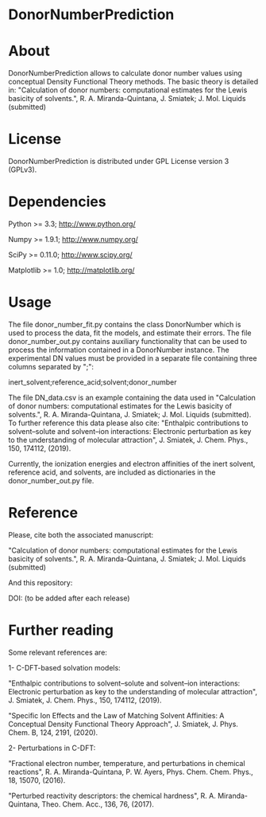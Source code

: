 # DonorNumberPrediction

# About
DonorNumberPrediction allows to calculate donor number values using conceptual Density Functional Theory methods.
The basic theory is detailed in: "Calculation of donor numbers: computational estimates for the Lewis basicity of solvents.", R. A. Miranda-Quintana, J. Smiatek; J. Mol. Liquids (submitted)

# License
DonorNumberPrediction is distributed under GPL License version 3 (GPLv3).

# Dependencies
Python >= 3.3;  http://www.python.org/

Numpy >= 1.9.1;  http://www.numpy.org/

SciPy >= 0.11.0;  http://www.scipy.org/

Matplotlib >= 1.0;  http://matplotlib.org/

# Usage
The file donor_number_fit.py contains the class DonorNumber which is used to process the data, fit the models, and estimate their errors.
The file donor_number_out.py contains auxiliary functionality that can be used to process the information contained in a DonorNumber instance.
The experimental DN values must be provided in a separate file containing three columns separated by ";":

inert_solvent;reference_acid;solvent;donor_number

The file DN_data.csv is an example containing the data used in "Calculation of donor numbers: computational estimates for the Lewis basicity of solvents.", R. A. Miranda-Quintana, J. Smiatek; J. Mol. Liquids (submitted). To further reference this data please also cite:
"Enthalpic contributions to solvent–solute and solvent–ion interactions: Electronic perturbation as key to the understanding of molecular attraction", J. Smiatek, J. Chem. Phys., 150, 174112, (2019).

Currently, the ionization energies and electron affinities of the inert solvent, reference acid, and solvents, are included as dictionaries in the donor_number_out.py file.

# Reference
Please, cite both the associated manuscript:

"Calculation of donor numbers: computational estimates for the Lewis basicity of solvents.", R. A. Miranda-Quintana, J. Smiatek; J. Mol. Liquids (submitted)

And this repository:

DOI: (to be added after each release)

# Further reading
Some relevant references are:

1- C-DFT-based solvation models:

"Enthalpic contributions to solvent–solute and solvent–ion interactions: Electronic perturbation as key to the understanding of molecular attraction", J. Smiatek, J. Chem. Phys., 150, 174112, (2019).

"Specific Ion Effects and the Law of Matching Solvent Affinities: A Conceptual Density Functional Theory Approach", J. Smiatek, J. Phys. Chem. B, 124, 2191, (2020).

2- Perturbations in C-DFT:

"Fractional electron number, temperature, and perturbations in chemical reactions", R. A. Miranda-Quintana, P. W. Ayers, Phys. Chem. Chem. Phys., 18, 15070, (2016).

"Perturbed reactivity descriptors: the chemical hardness", R. A. Miranda-Quintana, Theo. Chem. Acc., 136, 76, (2017).
